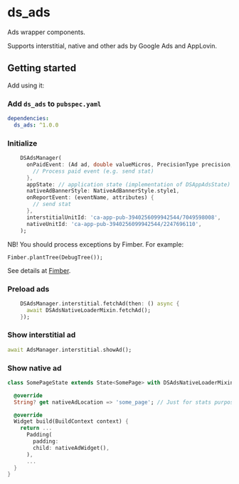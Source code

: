 # ds_ads

Ads wrapper components.

Supports interstitial, native and other ads by Google Ads and AppLovin.

## Getting started

Add using it:
### Add `ds_ads` to `pubspec.yaml`
```yaml
dependencies:
  ds_ads: ^1.0.0
```

### Initialize

```dart
    DSAdsManager(
      onPaidEvent: (Ad ad, double valueMicros, PrecisionType precision, String currencyCode, String format) async {
        // Process paid event (e.g. send stat)
      },
      appState: // application state (implementation of DSAppAdsState)
      nativeAdBannerStyle: NativeAdBannerStyle.style1,
      onReportEvent: (eventName, attributes) {
        // send stat
      },
      interstitialUnitId: 'ca-app-pub-3940256099942544/7049598008',
      nativeUnitId: 'ca-app-pub-3940256099942544/2247696110',
    );
```

NB! You should process exceptions by Fimber. For example:
```
Fimber.plantTree(DebugTree());
```
See details at [Fimber](https://pub.dev/packages/fimber).

### Preload ads
```dart
    DSAdsManager.interstitial.fetchAd(then: () async {
      await DSAdsNativeLoaderMixin.fetchAd();
    });
```


### Show interstitial ad
```dart
await AdsManager.interstitial.showAd();
```

### Show native ad
```dart
class SomePageState extends State<SomePage> with DSAdsNativeLoaderMixin {

  @override
  String? get nativeAdLocation => 'some_page'; // Just for stats purposes

  @override
  Widget build(BuildContext context) {
    return ...
      Padding(
        padding: 
        child: nativeAdWidget(),
      ),
      ...
  }
}
```
